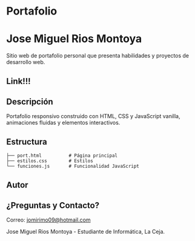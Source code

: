 # Portafolio

# Jose Miguel Rios Montoya

Sitio web de portafolio personal que presenta habilidades y proyectos de desarrollo web.

## Link!!!



## Descripción

Portafolio responsivo construido con HTML, CSS y JavaScript vanilla, animaciones fluidas y elementos interactivos.

## Estructura

```
├── port.html          # Página principal
├── estilos.css        # Estilos
└── funciones.js       # Funcionalidad JavaScript
```
## Autor

## ¿Preguntas y Contacto?

Correo: jomirimo09@hotmail.com

Jose Miguel Rios Montoya - Estudiante de Informática, La Ceja.
